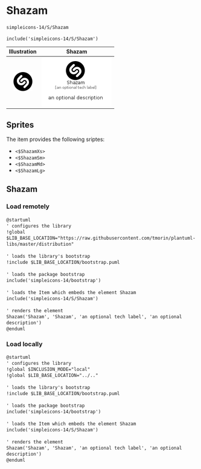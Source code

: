# Shazam


```text
simpleicons-14/S/Shazam
```

```text
include('simpleicons-14/S/Shazam')
```



| Illustration | Shazam |
| :---: | :---: |
| ![illustration for Illustration](../../simpleicons-14/S/Shazam.png) | ![illustration for Shazam](../../simpleicons-14/S/Shazam.Local.png) |



## Sprites
The item provides the following sriptes:

- `<$ShazamXs>`
- `<$ShazamSm>`
- `<$ShazamMd>`
- `<$ShazamLg>`





## Shazam

### Load remotely
```plantuml
@startuml
' configures the library
!global $LIB_BASE_LOCATION="https://raw.githubusercontent.com/tmorin/plantuml-libs/master/distribution"

' loads the library's bootstrap
!include $LIB_BASE_LOCATION/bootstrap.puml

' loads the package bootstrap
include('simpleicons-14/bootstrap')

' loads the Item which embeds the element Shazam
include('simpleicons-14/S/Shazam')

' renders the element
Shazam('Shazam', 'Shazam', 'an optional tech label', 'an optional description')
@enduml
```

### Load locally
```plantuml
@startuml
' configures the library
!global $INCLUSION_MODE="local"
!global $LIB_BASE_LOCATION="../.."

' loads the library's bootstrap
!include $LIB_BASE_LOCATION/bootstrap.puml

' loads the package bootstrap
include('simpleicons-14/bootstrap')

' loads the Item which embeds the element Shazam
include('simpleicons-14/S/Shazam')

' renders the element
Shazam('Shazam', 'Shazam', 'an optional tech label', 'an optional description')
@enduml
```

